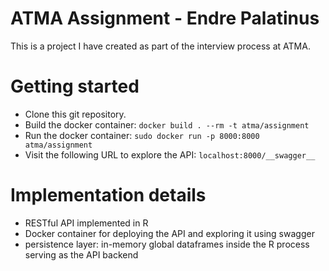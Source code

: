 # ATMA Assignment - Endre Palatinus

This is a project I have created as part of the interview process at ATMA.

# Getting started

- Clone this git repository. 
- Build the docker container: ```docker build . --rm -t atma/assignment```
- Run the docker container: ```sudo docker run -p 8000:8000 atma/assignment```
- Visit the following URL to explore the API: ```localhost:8000/__swagger__```

# Implementation details

- RESTful API implemented in R
- Docker container for deploying the API and exploring it using swagger
- persistence layer: in-memory global dataframes inside the R process serving as the API backend
